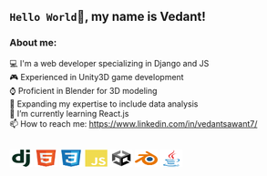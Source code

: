 ## `Hello World`👋, my name is Vedant!


### About me: <br>
💻 I'm a web developer specializing in Django and JS <br>
🎮 Experienced in Unity3D game development <br>
⌚ Proficient in Blender for 3D modeling <br>
💽 Expanding my expertise to include data analysis <br>
🌱 I’m currently learning React.js <br>
📫 How to reach me: https://www.linkedin.com/in/vedantsawant7/
<div style="display: inline_block"><br>
  <img align="center" height="30" width="40" src="https://raw.githubusercontent.com/devicons/devicon/master/icons/django/django-plain.svg">
  <img align="center" height="30" width="40" src="https://raw.githubusercontent.com/devicons/devicon/master/icons/html5/html5-original.svg">
  <img align="center" height="30" width="40" src="https://raw.githubusercontent.com/devicons/devicon/master/icons/css3/css3-original.svg">
  <img align="center" height="30" width="40" src="https://raw.githubusercontent.com/devicons/devicon/master/icons/javascript/javascript-plain.svg">
  <img align="center" height="30" width="40" src="https://raw.githubusercontent.com/devicons/devicon/master/icons/unity/unity-original.svg">
  <img align="center" height="30" width="40" src="https://raw.githubusercontent.com/devicons/devicon/master/icons/blender/blender-original.svg">
  <img align="center" height="30" width="40" src="https://raw.githubusercontent.com/devicons/devicon/master/icons/java/java-original.svg">
 </div>
<!--
**VedantS73/VedantS73** is a ✨ _special_ ✨ repository because its `README.md` (this file) appears on your GitHub profile.

Here are some ideas to get you started:

- 🔭 I’m currently working on ...
- 🌱 I’m currently learning ...
- 👯 I’m looking to collaborate on ...
- 🤔 I’m looking for help with ...
- 💬 Ask me about ...
- 📫 How to reach me: ...
- 😄 Pronouns: ...
- ⚡ Fun fact: ...
-->
